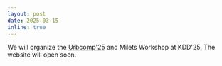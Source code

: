 ```yaml
---
layout: post
date: 2025-03-15
inline: true
---
```

We will organize the [Urbcomp'25](https://urbcomp25.netlify.app/) and Milets Workshop at KDD'25. The website will open soon.